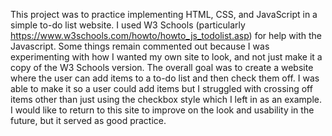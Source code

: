This project was to practice implementing HTML, CSS, and JavaScript in a simple to-do list website. 
I used W3 Schools (particularly https://www.w3schools.com/howto/howto_js_todolist.asp) for help with the Javascript. Some things remain commented out because I was experimenting with how I wanted my own site to look, and not just make it a copy of the W3 Schools version.
The overall goal was to create a website where the user can add items to a to-do list and then check them off.
I was able to make it so a user could add items but I struggled with crossing off items other than just using the checkbox style which I left in as an example.
I would like to return to this site to improve on the look and usability in the future, but it served as good practice. 
